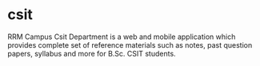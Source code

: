 # csit
RRM Campus Csit Department is a web and mobile application which provides complete set of reference materials such as notes, past question papers, syllabus and more for B.Sc. CSIT students.
